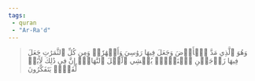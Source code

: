 ```yaml
---
tags: 
 - quran 
 - "Ar-Ra'd"
---
```


> وَهُوَ ٱلَّذِي مَدَّ ٱلۡأَرۡضَ وَجَعَلَ فِيهَا رَوَٰسِيَ وَأَنۡهَٰرٗاۖ وَمِن كُلِّ ٱلثَّمَرَٰتِ جَعَلَ فِيهَا زَوۡجَيۡنِ ٱثۡنَيۡنِۖ يُغۡشِي ٱلَّيۡلَ ٱلنَّهَارَۚ إِنَّ فِي ذَٰلِكَ لَأٓيَٰتٖ لِّقَوۡمٖ يَتَفَكَّرُونَ
